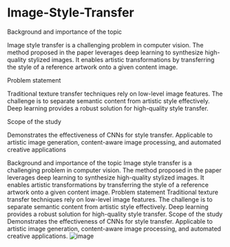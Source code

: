 # Image-Style-Transfer
Background and importance of the topic

Image style transfer is a challenging problem in computer vision.
The method proposed in the paper leverages deep learning to synthesize high-quality stylized images.
It enables artistic transformations by transferring the style of a reference artwork onto a given content image.

Problem statement

Traditional texture transfer techniques rely on low-level image features.
The challenge is to separate semantic content from artistic style effectively.
Deep learning provides a robust solution for high-quality style transfer.

Scope of the study

Demonstrates the effectiveness of CNNs for style transfer.
Applicable to artistic image generation, content-aware image processing, and automated creative applications

Background and importance of the topic
Image style transfer is a challenging problem in computer vision.
The method proposed in the paper leverages deep learning to synthesize high-quality stylized images.
It enables artistic transformations by transferring the style of a reference artwork onto a given content image.
Problem statement 
Traditional texture transfer techniques rely on low-level image features.
The challenge is to separate semantic content from artistic style effectively.
Deep learning provides a robust solution for high-quality style transfer.
Scope of the study
Demonstrates the effectiveness of CNNs for style transfer.
Applicable to artistic image generation, content-aware image processing, and automated creative applications.
![image](https://github.com/user-attachments/assets/82705bc2-9c04-4cda-a97a-91da258f9f20)

